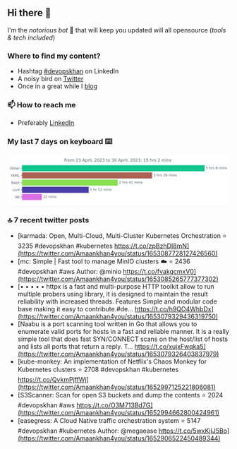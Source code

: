<!--- [![Hits](https://hits.seeyoufarm.com/api/count/incr/badge.svg?url=https%3A%2F%2Fgithub.com%2Fakhan4u%2Fhit-counter&count_bg=%2379C83D&title_bg=%23555555&icon=&icon_color=%23E7E7E7&title=visits&edge_flat=false)](https://hits.seeyoufarm.com) --->

## Hi there 👋

I'm the _notorious bot_ 🤣 that will keep you updated will all opensource (_tools & tech included_) 

### Where to find my content?

* Hashtag [#devopskhan](https://www.linkedin.com/feed/hashtag/devopskhan) on LinkedIn
* A noisy bird on [Twitter](https://twitter.com/Amaankhan4you)
* Once in a great while I [blog](https://linuxparrot.netlify.app) 


### 📫 **How to reach me**

* Preferably [LinkedIn](https://www.linkedin.com/in/amaan-khan-linux-ninja)

### My last 7 days on keyboard ⌨️

<img src="https://github.com/akhan4u/akhan4u/blob/main/images/stat.svg" alt="Amaan's Wakatime Activity!"/>

### 🔝 7 recent twitter posts
<!-- DEVDOJO:START -->
- [karmada: Open, Multi-Cloud, Multi-Cluster Kubernetes Orchestration
⭐️ 3235
#devopskhan #kubernetes
https://t.co/zpBzhDI8mN](https://twitter.com/Amaankhan4you/status/1653087728127426560)
- [mc: Simple | Fast tool to manage MinIO clusters :cloud:
⭐️ 2436
#devopskhan #aws
Author: @minio
https://t.co/fvakgcmxV0](https://twitter.com/Amaankhan4you/status/1653085265777377302)
- [• • • • • httpx is a fast and multi-purpose HTTP toolkit allow to run multiple probers using library, it is designed to maintain the result reliability with increased threads. Features Simple and modular code base making it easy to contribute.#de… https://t.co/h9QO4WhbDx](https://twitter.com/Amaankhan4you/status/1653079329436319750)
- [Naabu is a port scanning tool written in Go that allows you to enumerate valid ports for hosts in a fast and reliable manner. It is a really simple tool that does fast SYN/CONNECT scans on the host/list of hosts and lists all ports that return a reply. T… https://t.co/xujxFwqka5](https://twitter.com/Amaankhan4you/status/1653079326403837979)
- [kube-monkey: An implementation of Netflix&#39;s Chaos Monkey for Kubernetes clusters
⭐️ 2708
#devopskhan #kubernetes
https://t.co/QvkmPjffWj](https://twitter.com/Amaankhan4you/status/1652997125221806081)
- [S3Scanner: Scan for open S3 buckets and dump the contents
⭐️ 2024
#devopskhan #aws
https://t.co/O3M713Bd7G](https://twitter.com/Amaankhan4you/status/1652994662800424961)
- [easegress: A Cloud Native traffic orchestration system
⭐️ 5147
#devopskhan #kubernetes
Author: @megaease
https://t.co/5wxKjIJ5Bo](https://twitter.com/Amaankhan4you/status/1652906522450489344)
<!-- DEVDOJO:END -->

<!-- ![Amaan's GitHub stats](https://github-readme-stats.vercel.app/api?username=akhan4u&count_private=true&show_icons=true&hide=contribs) -->
